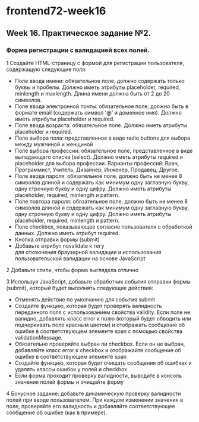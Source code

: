 # frontend72-week16

## Week 16. Практическое задание №2.

### Форма регистрации с валидацией всех полей.

1 Создайте HTML-страницу с формой для регистрации пользователя, содержащую следующие поля:

- Поле ввода имени: обязательное поле, должно содержать только буквы и пробелы. Должно иметь атрибуты placeholder, required, minlength и maxlength. Длина имени должна быть от 2 до 20 символов.
- Поле ввода электронной почты: обязательное поле, должно быть в формате email (содержать символ '@' и доменное имя). Должно иметь атрибуты placeholder и required.
- Поле ввода возраста: обязательное поле. Должно иметь атрибуты placeholder и required.
- Поле выбора пола: представленное в виде radio buttons для выбора между мужчиной и женщиной
- Поле выбора профессии: обязательное поле, представленное в виде выпадающего списка (select). Должно иметь атрибуты required и placeholder для выбора профессии. Варианты профессий: Врач, Программист, Учитель, Дизайнер, Инженер, Продавец, Другое.
- Поле ввода пароля: обязательное поле, должно быть не менее 8 символов длиной и содержать как минимум одну заглавную букву, одну строчную букву и одну цифру. Должно иметь атрибуты placeholder, required, minlength и pattern.
- Поле повтора пароля: обязательное поле, должно быть не менее 8 символов длиной и содержать как минимум одну заглавную букву, одну строчную букву и одну цифру. Должно иметь атрибуты placeholder, required, minlength и pattern.
- Поле checkbox, показывающее согласие пользователя с обработкой данных. Должно иметь атрибут required.
- Кнопка отправки формы (submit)
- Добавьте атрибут novalidate к тегу <form> для отключения браузерной валидации и использования пользовательской валидации на основе JavaScript

2 Добавьте стили, чтобы форма выглядела отлично

3 Используя JavaScript, добавьте обработчик события отправки формы (submit), который будет выполнять следующие действия:

- Отменять действие по умолчанию для события submit
- Создайте функцию, которая будет проверять валидность переданного поля с использованием свойства validity. Если поле не валидно, добавлять класс error к полю (который будет обводить или подчеркивать поле красным цветом) и отображать сообщение об ошибке в соответствующем элементе span с помощью свойства validationMessage.
- Обязательно проверяйте выбран ли checkbox. Если он не выбран, добавляйте класс error к checkbox и отображайте сообщение об ошибке в соответствующем элементе span
- Создайте функцию, которая будет очищать сообщения об ошибках и удалять классы ошибок у полей и checkbox
- Если форма проходит проверку валидности, выводите в консоль значения полей формы и очищайте форму

4 Бонусное задание: добавьте динамическую проверку валидности полей при вводе пользователем. При каждом изменении значения в поле, проверяйте его валидность и добавляйте соответствующее сообщение об ошибке (как в примере).
